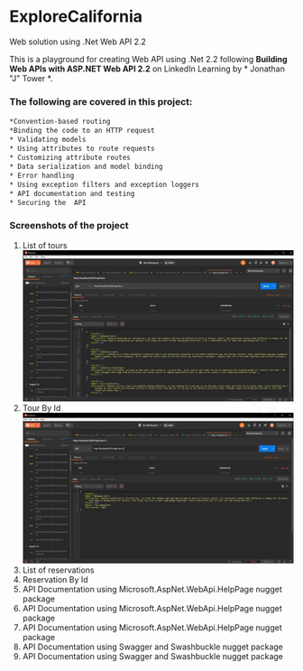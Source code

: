 # ExploreCalifornia
Web solution using .Net Web API 2.2

This is a playground for creating Web API using .Net 2.2 following **Building Web APIs with ASP.NET Web API 2.2** on LinkedIn Learning by * Jonathan "J" Tower *.

### The following are covered in this project:
    *Convention-based routing
    *Binding the code to an HTTP request
    * Validating models
    * Using attributes to route requests
    * Customizing attribute routes
    * Data serialization and model binding
    * Error handling
    * Using exception filters and exception loggers
    * API documentation and testing
    * Securing the  API

### Screenshots of the project
1. List of tours
  ![SC-1](SC-001-Tours.JPG)
2. Tour By Id
  ![SC-1](SC-002-TourById.JPG)
3. List of reservations
4. Reservation By Id
5. API Documentation using Microsoft.AspNet.WebApi.HelpPage nugget package 
6. API Documentation using Microsoft.AspNet.WebApi.HelpPage nugget package
7. API Documentation using Microsoft.AspNet.WebApi.HelpPage nugget package
8. API Documentation using Swagger and Swashbuckle nugget package
9. API Documentation using Swagger and Swashbuckle nugget package




